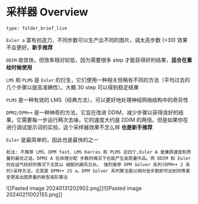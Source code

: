 # 采样器 Overview
 
```ccard
type: folder_brief_live
```
 
`Euler a` 富有创造力，不同步数可以生产出不同的图片。调太高步数 (>30) 效果不会更好。**新手推荐**

`DDIM` 收敛快，但效率相对较低，因为需要很多 step 才能获得好的结果，**适合在重绘时候使用**

`LMS` 和 `PLMS` 是 `Euler` 的衍生，它们使用一种相关但稍有不同的方法（平均过去的几个步骤以提高准确性）。大概 30 step 可以得到稳定结果

`PLMS` 是一种有效的 LMS（经典方法），可以更好地处理神经网络结构中的奇异性

`DPM2/DPM++` 是一种神奇的方法，它旨在改进 DDIM，减少步骤以获得良好的结果。它需要每一步运行两次去噪，它的速度大约是 DDIM 的两倍。但是如果你在进行调试提示词的实验，这个采样器效果不怎么样
**也是新手推荐**

`Euler` 是最简单的，因此也是最快的之一

	批注: 不推荐 LMS、DPM fast、LMS Karras 和 PLMS 这四个,Euler A 是兼顾速度和质量的最优之选，DPM2 A 在核理分配 步数的情况下也能产生高质量作品。而 DDIM 和 Euler 则在运气较好的情况下尤其以 细腻的画风见长。 强烈推荐 DPM Solver 系列(DPM++ 2 系列)采样方法，尤其是 DPM++ 2S a。DPM Solver 系列算法是以相对低步数即可达到同等甚至更高出图质量的新型高阶算法

![[Pasted image 20240131202902.png]]![[Pasted image 20240211002155.png]]
